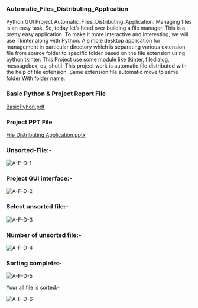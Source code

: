 ### Automatic_Files_Distributing_Application
Python GUI Project Automatic_Files_Distributing_Application. Managing files is an easy task. So, today let’s head over building a file manager. This is a pretty easy application. To make it more interactive and interesting, we will use Tkinter along with Python. A simple desktop application for management in particular directory which is separating various extension file from source folder to specific folder based on the file extension using python tkinter. This Project use some module like tkinter, filedialog, messagebox, os, shutil. This project work is automatic file distributed with the help of file extension. Same extension file automatic move to same folder With folder name.

### Basic Python & Project Report File
[BasicPyhon.pdf](https://github.com/Akshat303/Automatic_File_Distributing_Application/files/5802154/BasicPyhon.pdf)

### Project PPT File 
[File Distributing Application.pptx](https://github.com/Akshat303/Automatic_File_Distributing_Application/files/5802059/File.Distributing.Application.pptx)

### Unsorted-File:-

![A-F-D-1](https://user-images.githubusercontent.com/48360544/102604367-145da980-414a-11eb-9082-1c870537f42e.png)

### Project GUI interface:-

![A-F-D-2](https://user-images.githubusercontent.com/48360544/102604392-1d4e7b00-414a-11eb-9fb3-d3ed308c91cb.png)

### Select unsorted file:-

![A-F-D-3](https://user-images.githubusercontent.com/48360544/102604421-26d7e300-414a-11eb-9f7b-c65c9c175e35.png)

### Number of unsorted file:-

![A-F-D-4](https://user-images.githubusercontent.com/48360544/102604427-2b040080-414a-11eb-9863-2c712f443437.png)

### Sorting complete:-

![A-F-D-5](https://user-images.githubusercontent.com/48360544/102604465-3bb47680-414a-11eb-8c67-86ccfee10914.png)

Your all file is sorted:-

![A-F-D-6](https://user-images.githubusercontent.com/48360544/102604481-4111c100-414a-11eb-95f5-15a775216dbe.png)
